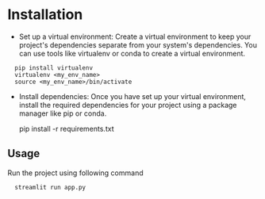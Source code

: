 
# Installation

- Set up a virtual environment: Create a virtual environment to keep your project's dependencies separate from your system's dependencies. You can use tools like virtualenv or conda to create a virtual environment.

```
  pip install virtualenv
  virtualenv <my_env_name>
  source <my_env_name>/bin/activate
```
- Install dependencies: Once you have set up your virtual environment, install the required dependencies for your project using a package manager like pip or conda.

   pip install -r requirements.txt

## Usage
 Run the project using following command
 ```
   streamlit run app.py
```
 
